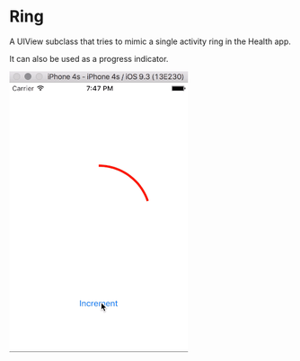 # Ring

A UIView subclass that tries to mimic a single activity ring in the Health app.

It can also be used as a progress indicator.

![animation](animation-small.gif)